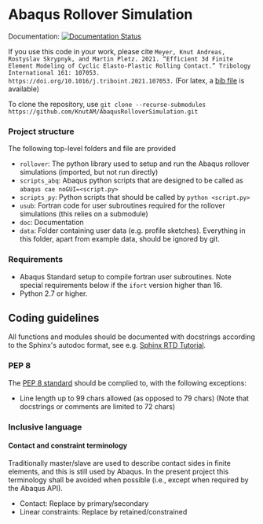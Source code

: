 # Abaqus Rollover Simulation
Documentation: [![Documentation Status](https://readthedocs.org/projects/abaqusrolloversimulation/badge/?version=latest&kill_cache=1)](https://abaqusrolloversimulation.readthedocs.io/en/latest/?badge=latest)

If you use this code in your work, please cite `Meyer, Knut Andreas, Rostyslav Skrypnyk, and Martin Pletz. 2021. “Efficient 3d Finite Element Modeling of Cyclic Elasto-Plastic Rolling Contact.” Tribology International 161: 107053. https://doi.org/10.1016/j.triboint.2021.107053.` (For latex, a [bib file](citation.bib) is available)

To clone the repository, use
`git clone --recurse-submodules https://github.com/KnutAM/AbaqusRolloverSimulation.git`

### Project structure
The following top-level folders and file are provided
- `rollover`: The python library used to setup and run the Abaqus rollover simulations (imported, but not run directly)
- `scripts_abq`: Abaqus python scripts that are designed to be called as `abaqus cae noGUI=<script.py>`
- `scripts_py`: Python scripts that should be called by `python <script.py>`
- `usub`: Fortran code for user subroutines required for the rollover simulations (this relies on a submodule)
- `doc`: Documentation
- `data`: Folder containing user data (e.g. profile sketches). Everything in this folder, apart from example data, should be ignored by git.

### Requirements
* Abaqus Standard setup to compile fortran user subroutines. Note special requirements below if the `ifort` version higher than 16.
* Python 2.7 or higher.

## Coding guidelines
All functions and modules should be documented with docstrings according to the Sphinx's autodoc format, see e.g. [Sphinx RTD Tutorial](https://sphinx-rtd-tutorial.readthedocs.io/en/latest/docstrings.html). 

### PEP 8
The [PEP 8 standard](https://www.python.org/dev/peps/pep-0008) should be complied to, with the following exceptions:
- Line length up to 99 chars allowed (as opposed to 79 chars) (Note that docstrings or comments are limited to 72 chars)


### Inclusive language

#### Contact and constraint terminology

Traditionally master/slave are used to describe contact sides in finite elements, and this is still used by Abaqus. In the present project this terminology shall be avoided when possible (i.e., except when required by the Abaqus API). 

- Contact: Replace by primary/secondary
- Linear constraints: Replace by retained/constrained
